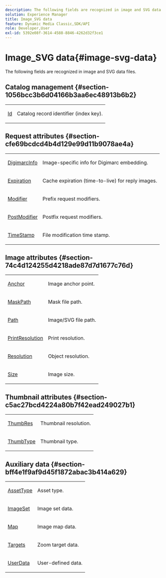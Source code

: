 ```yaml
---
description: The following fields are recognized in image and SVG data files.
solution: Experience Manager
title: Image_SVG data
feature: Dynamic Media Classic,SDK/API
role: Developer,User
exl-id: 5392e08f-3614-4588-8846-4262d32f3ce1
---
```

# Image_SVG data{#image-svg-data}

The following fields are recognized in image and SVG data files.

## Catalog management {#section-1056bcc3b6d04166b3aa6ec48913b6b2}

<table id="table_823F89CAD494441690D28F18005F774C"> 
 <tbody> 
  <tr> 
   <td colname="col1"> <p><span class="codeph"> <a href="/help/aem-is-ir-api/is-api/image-catalog/image-serving-api-ref/c-image-catalog-reference/c-image-svg-data-reference/c-image-data-reference/r-id-cat.md" type="reference" format="dita" scope="local"> Id</a></span> </p> </td> 
   <td colname="col2"> <p>Catalog record identifier (index key). </p> </td> 
  </tr> 
 </tbody> 
</table>

## Request attributes {#section-cfe69bcdcd4b4d129e99d11b9078ae4a}

<table id="table_C070C676835F49918E1B3BBF81471B09"> 
 <tbody> 
  <tr> 
   <td colname="col1"> <p><span class="codeph"> <a href="../../../../../../is-api/image-catalog/image-serving-api-ref/c-image-catalog-reference/c-image-svg-data-reference/c-image-data-reference/r-digimarcinfo-cat.md#reference-4925764ed683466bb7af4b807c86f8ba" type="reference" format="dita" scope="local"> DigimarcInfo</a></span> </p> </td> 
   <td colname="col2"> <p>Image-specific info for Digimarc embedding. </p> </td> 
  </tr> 
  <tr> 
   <td colname="col1"> <p><span class="codeph"> <a href="../../../../../../is-api/image-catalog/image-serving-api-ref/c-image-catalog-reference/c-image-svg-data-reference/c-image-data-reference/r-expiration-cat.md#reference-a7afd668ecbb4d2da65d86259aa6a28a" type="reference" format="dita" scope="local"> Expiration</a></span> </p> </td> 
   <td colname="col2"> <p>Cache expiration (time-to-live) for reply images. </p> </td> 
  </tr> 
  <tr> 
   <td colname="col1"> <p><span class="codeph"> <a href="/help/aem-is-ir-api/is-api/image-catalog/image-serving-api-ref/c-image-catalog-reference/c-image-svg-data-reference/c-image-data-reference/r-modifier-cat.md" type="reference" format="dita" scope="local"> Modifier</a> </span> </p> </td> 
   <td colname="col2"> <p>Prefix request modifiers. </p> </td> 
  </tr> 
  <tr> 
   <td colname="col1"> <p><span class="codeph"> <a href="/help/aem-is-ir-api/is-api/image-catalog/image-serving-api-ref/c-image-catalog-reference/c-image-svg-data-reference/c-image-data-reference/r-postmodifier-cat.md" type="reference" format="dita" scope="local"> PostModifier</a> </span> </p> </td> 
   <td colname="col2"> <p>Postfix request modifiers. </p> </td> 
  </tr> 
  <tr> 
   <td colname="col1"> <p><span class="codeph"> <a href="../../../../../../is-api/image-catalog/image-serving-api-ref/c-image-catalog-reference/c-image-svg-data-reference/c-image-data-reference/r-timestamp-cat.md#reference-59a27b72f4cb4a53a3baba83214c4ded" type="reference" format="dita" scope="local"> TimeStamp</a></span> </p> </td> 
   <td colname="col2"> <p>File modification time stamp. </p> </td> 
  </tr> 
 </tbody> 
</table>

## Image attributes {#section-74c4d124255d4218ade87d7d1677c76d}

<table id="table_F2A33C2EB17A4EACB00DDEF7FB1BB0D4"> 
 <tbody> 
  <tr> 
   <td colname="col1"> <p><span class="codeph"> <a href="/help/aem-is-ir-api/is-api/image-catalog/image-serving-api-ref/c-image-catalog-reference/c-image-svg-data-reference/c-image-data-reference/r-anchor-cat.md" type="reference" format="dita" scope="local"> Anchor</a></span> </p> </td> 
   <td colname="col2"> <p>Image anchor point. </p> </td> 
  </tr> 
  <tr> 
   <td colname="col1"> <p><span class="codeph"> <a href="/help/aem-is-ir-api/is-api/image-catalog/image-serving-api-ref/c-image-catalog-reference/c-image-svg-data-reference/c-image-data-reference/r-maskpath-cat.md" type="reference" format="dita" scope="local"> MaskPath</a></span> </p> </td> 
   <td colname="col2"> <p>Mask file path. </p> </td> 
  </tr> 
  <tr> 
   <td colname="col1"> <p><span class="codeph"> <a href="/help/aem-is-ir-api/is-api/image-catalog/image-serving-api-ref/c-image-catalog-reference/c-image-svg-data-reference/c-image-data-reference/r-path-cat.md" type="reference" format="dita" scope="local"> Path</a></span> </p> </td> 
   <td colname="col2"> <p>Image/SVG file path. </p> </td> 
  </tr> 
  <tr> 
   <td colname="col1"> <p><span class="codeph"> <a href="../../../../../../is-api/image-catalog/image-serving-api-ref/c-image-catalog-reference/c-image-svg-data-reference/c-image-data-reference/r-printresolution-cat.md#reference-4ebb2e136995470b84b7c5e10cb8e5f5" type="reference" format="dita" scope="local"> PrintResolution</a></span> </p> </td> 
   <td colname="col2"> <p>Print resolution. </p> </td> 
  </tr> 
  <tr> 
   <td colname="col1"> <p><span class="codeph"> <a href="../../../../../../is-api/image-catalog/image-serving-api-ref/c-image-catalog-reference/c-image-svg-data-reference/c-image-data-reference/r-resolution-cat.md#reference-de489f5f36b64bd0831749546f8728e1" type="reference" format="dita" scope="local"> Resolution</a></span> </p> </td> 
   <td colname="col2"> <p>Object resolution. </p> </td> 
  </tr> 
  <tr> 
   <td colname="col1"> <p><span class="codeph"> <a href="/help/aem-is-ir-api/is-api/image-catalog/image-serving-api-ref/c-image-catalog-reference/c-image-svg-data-reference/c-image-data-reference/r-size-cat.md" type="reference" format="dita" scope="local"> Size</a></span> </p> </td> 
   <td colname="col2"> <p>Image size. </p> </td> 
  </tr> 
 </tbody> 
</table>

## Thumbnail attributes {#section-c5ac27bcd4224a80b7f42ead249027b1}

<table id="table_E07909B6C16F4D9686ADA381A4178E25"> 
 <tbody> 
  <tr> 
   <td colname="col1"> <p><span class="codeph"> <a href="../../../../../../is-api/image-catalog/image-serving-api-ref/c-image-catalog-reference/c-image-svg-data-reference/c-image-data-reference/r-thumbres-cat.md#reference-eedb9991397347c3bed5bd0a785c4c69" type="reference" format="dita" scope="local"> ThumbRes</a></span> </p> </td> 
   <td colname="col2"> <p>Thumbnail resolution. </p> </td> 
  </tr> 
  <tr> 
   <td colname="col1"> <p><span class="codeph"> <a href="../../../../../../is-api/image-catalog/image-serving-api-ref/c-image-catalog-reference/c-image-svg-data-reference/c-image-data-reference/r-thumbtype-cat.md#reference-41149ddffc8749cba2f8d9c8e2611e03" type="reference" format="dita" scope="local"> ThumbType</a></span> </p> </td> 
   <td colname="col2"> <p>Thumbnail type. </p> </td> 
  </tr> 
 </tbody> 
</table>

## Auxiliary data {#section-bff4e1f9af9d45f1872abac3b414a629}

<table id="table_B6A9A702F533494E85CEC1AD42EC728A"> 
 <tbody> 
  <tr> 
   <td colname="col1"> <p><span class="codeph"> <a href="/help/aem-is-ir-api/is-api/image-catalog/image-serving-api-ref/c-image-catalog-reference/c-image-svg-data-reference/c-image-data-reference/r-assettype-cat.md" type="reference" format="dita" scope="local"> AssetType</a></span> </p> </td> 
   <td colname="col2"> <p>Asset type. </p> </td> 
  </tr> 
  <tr> 
   <td colname="col1"> <p><span class="codeph"> <a href="/help/aem-is-ir-api/is-api/image-catalog/image-serving-api-ref/c-image-catalog-reference/c-image-svg-data-reference/c-image-data-reference/r-imageset-cat.md" type="reference" format="dita" scope="local"> ImageSet</a></span> </p> </td> 
   <td colname="col2"> <p>Image set data. </p> </td> 
  </tr> 
  <tr> 
   <td colname="col1"> <p><span class="codeph"> <a href="/help/aem-is-ir-api/is-api/image-catalog/image-serving-api-ref/c-image-catalog-reference/c-image-svg-data-reference/c-image-data-reference/r-map-cat.md" type="reference" format="dita" scope="local"> Map</a></span> </p> </td> 
   <td colname="col2"> <p>Image map data. </p> </td> 
  </tr> 
  <tr> 
   <td colname="col1"> <p><span class="codeph"> <a href="/help/aem-is-ir-api/is-api/image-catalog/image-serving-api-ref/c-image-catalog-reference/c-image-svg-data-reference/c-image-data-reference/r-targets-cat.md" type="reference" format="dita" scope="local"> Targets</a></span> </p> </td> 
   <td colname="col2"> <p>Zoom target data. </p> </td> 
  </tr> 
  <tr> 
   <td colname="col1"> <p><span class="codeph"> <a href="/help/aem-is-ir-api/is-api/image-catalog/image-serving-api-ref/c-image-catalog-reference/c-image-svg-data-reference/c-image-data-reference/r-userdata-cat.md" type="reference" format="dita" scope="local"> UserData</a></span> </p> </td> 
   <td colname="col2"> <p>User-defined data. </p> </td> 
  </tr> 
 </tbody> 
</table>
